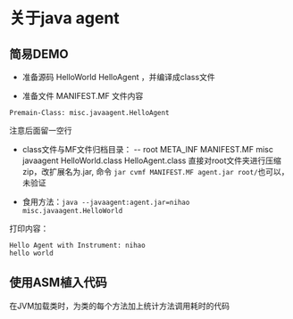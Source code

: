 # 关于java agent

## 简易DEMO

- 准备源码 HelloWorld HelloAgent ，并编译成class文件

- 准备文件 MANIFEST.MF 文件内容
```
Premain-Class: misc.javaagent.HelloAgent
```
注意后面留一空行

- class文件与MF文件归档目录：
\-- root
    META_INF
        MANIFEST.MF
    misc
        javaagent
            HelloWorld.class
            HelloAgent.class
直接对root文件夹进行压缩zip，改扩展名为.jar, 命令 `jar cvmf MANIFEST.MF agent.jar root/`也可以，未验证

- 食用方法：`java --javaagent:agent.jar=nihao misc.javaagent.HelloWorld`

打印内容：
```
Hello Agent with Instrument: nihao
hello world
```
## 使用ASM植入代码
在JVM加载类时，为类的每个方法加上统计方法调用耗时的代码